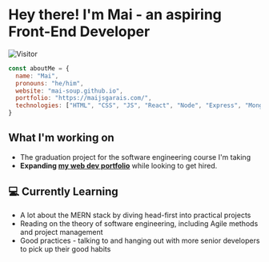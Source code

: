 # Hey there! I'm Mai - an aspiring Front-End Developer

![Visitor](https://visitor-badge.laobi.icu/badge?page_id=mai-soup.mai-soup)

```javascript
const aboutMe = {
  name: "Mai",
  pronouns: "he/him",
  website: "mai-soup.github.io",
  portfolio: "https://maijsgarais.com/",
  technologies: ["HTML", "CSS", "JS", "React", "Node", "Express", "MongoDB", "Bootstrap", "Tailwind", ...others]
}
```

## What I'm working on

* The graduation project for the software engineering course I'm taking
* **Expanding [my web dev portfolio](https://maijsgarais.com/)** while looking to get hired.

## 💻 Currently Learning

* A lot about the MERN stack by diving head-first into practical projects
* Reading on the theory of software engineering, including Agile methods and project management
* Good practices - talking to and hanging out with more senior developers to pick up their good habits
